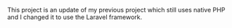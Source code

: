 This project is an update of my previous project which still uses native PHP and I changed it to use the Laravel framework.
